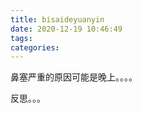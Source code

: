 ```yaml
---
title: bisaideyuanyin
date: 2020-12-19 10:46:49
tags:
categories: 
---
```



鼻塞严重的原因可能是晚上。。。。

反思。。。


